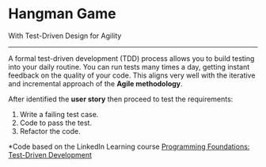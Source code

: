 # Hangman Game

With Test-Driven Design for Agility

-----

A formal test-driven development (TDD) process allows you to build testing into your daily routine. You can run 
tests many times a day, getting instant feedback on the quality of your code. This aligns very well with the 
iterative and incremental approach of the **Agile methodology**.

After identified the **user story** then proceed to test the requirements:

1. Write a failing test case.
2. Code to pass the test.
3. Refactor the code.


*Code based on the LinkedIn Learning course [Programming Foundations: Test-Driven Development](https://www.linkedin.com/learning/programming-foundations-test-driven-development-3)